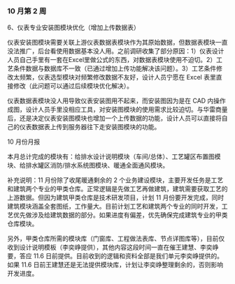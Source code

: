 ### 10 月第 2 周

6、仪表专业安装图模块优化（增加上传数据表）

仪表安装图模块需要关联上游仪表数据表模块作为其原始数据，但数据表模块一直没法推广，后台看使用数据基本没人用。之前调研收集了部分原因：1）仪表设计人员自己手里有一套在Excel里做公式的东西，对数据表模块使用不迫切。2）工艺条件数据与数据库不一致（已通过增加上传功能解决该问题）。3）工艺条件修改太频繁，仪表选型模块对频繁修改数据不友好，设计人员宁愿在 Excel 表里直接修改（此问题可以通过后续模块优化解决）。

仪表数据表模块没人用导致仪表安装图用不起来，而安装图因为是在 CAD 内操作成图，设计人员手里没相应工具，对安装图模块的使用需求比较迫切。与华雷商量后，还是决定仪表安装图模块也增加一个上传数据的功能，设计人员可以直接将自己的仪表数据表上传到服务器往下走安装图模块的功能。

10 月份月报

本月总计完成的模块有：给排水设计说明模块（车间/总体）、工艺罐区布置图模块、给排水罐区消防/排水系统图模块、暖通全面通风模块。

补充说明：11 月份除了收尾暖通剩余的 2 个业务建设模块，主要开发任务是工艺和建筑两个专业的甲类仓库。正常逻辑是先做工艺再做建筑，建筑需要获取工艺的上游数据。但因为建筑甲类仓库是技术研发项目，计划 11 月份要开发完成，同时建筑模块涵盖全套图纸，工作量大。目前计划工艺和建筑两个专业的同时开发，工艺优先做涉及给建筑数据的部分。如果进度有偏差，优先确保完成建筑专业的甲类仓库模块。

另外，甲类仓库所需的模块库（门窗库、工程做法表库、节点详图库等），目前仅收到设计说明模板（李奕峥提供），其他内容这段时间一直在催王建慧、李奕峥要，答应 11.6 日前提供。目前收到的逻辑和资料全部是我们单元李奕峥提供的。如果 11.6 日前王建慧还是无法提供模块库，计划让李奕峥整理剩余的，否则影响开发进度。